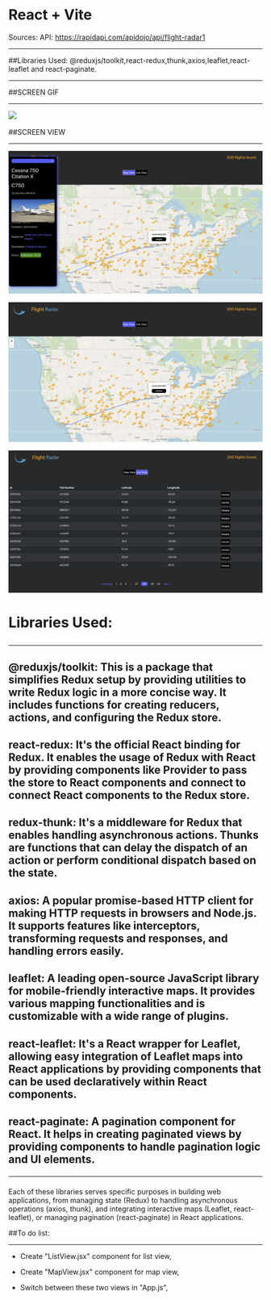 # React + Vite

Sources: API: https://rapidapi.com/apidojo/api/flight-radar1<hr>

##Libraries Used: @reduxjs/toolkit,react-redux,thunk,axios,leaflet,react-leaflet and react-paginate.<hr>

##SCREEN GIF <hr>

![](/public/images/flight.gif)


##SCREEN VIEW <hr>

![](/public/images/fradar1.png)

![](/public/images/fradar2.png)

![](/public/images/fradar3.png)


# Libraries Used:<hr>

## @reduxjs/toolkit: This is a package that simplifies Redux setup by providing utilities to write Redux logic in a more concise way. It includes functions for creating reducers, actions, and configuring the Redux store.


## react-redux: It's the official React binding for Redux. It enables the usage of Redux with React by providing components like Provider to pass the store to React components and connect to connect React components to the Redux store.


## redux-thunk: It's a middleware for Redux that enables handling asynchronous actions. Thunks are functions that can delay the dispatch of an action or perform conditional dispatch based on the state.


## axios: A popular promise-based HTTP client for making HTTP requests in browsers and Node.js. It supports features like interceptors, transforming requests and responses, and handling errors easily.

## leaflet: A leading open-source JavaScript library for mobile-friendly interactive maps. It provides various mapping functionalities and is customizable with a wide range of plugins.

## react-leaflet: It's a React wrapper for Leaflet, allowing easy integration of Leaflet maps into React applications by providing components that can be used declaratively within React components.

## react-paginate: A pagination component for React. It helps in creating paginated views by providing components to handle pagination logic and UI elements.<hr>

Each of these libraries serves specific purposes in building web applications, from managing state (Redux) to handling asynchronous operations (axios, thunk), and integrating interactive maps (Leaflet, react-leaflet), or managing pagination (react-paginate) in React applications.

<!-- # The bottom left latitude and longitude of the bounding box : 32.174446, -116.323115 
# The top right latitude and longitude of the bounding box : 52.614689, -56.699125 -->

##To do list:<hr>

- Create "ListView.jsx" component for list view,

- Create "MapView.jsx" component for map view,

- Switch between these two views in "App.js",
